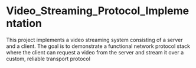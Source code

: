 # Video_Streaming_Protocol_Implementation
This project implements a video streaming system consisting of a server and a client. The goal is to demonstrate a functional network protocol stack where the client can request a video from the server and stream it over a custom, reliable transport protocol
